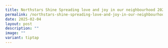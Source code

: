 ```yaml
---
title: Northstars Shine Spreading love and joy in our neighbourhood 2025
permalink: /northstars-shine-spreading-love-and-joy-in-our-neighbourhood-2025/
date: 2025-02-04
layout: post
description: ""
image: ""
variant: tiptap
---
```

